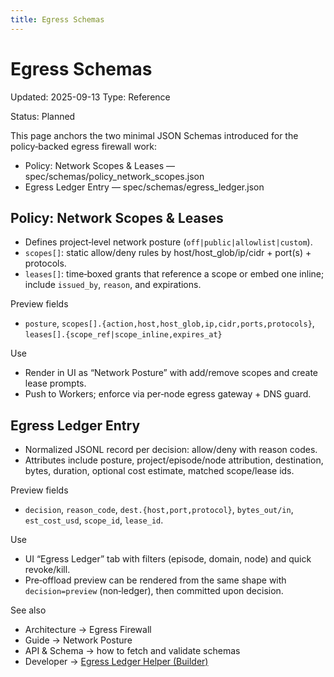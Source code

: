```yaml
---
title: Egress Schemas
---
```


# Egress Schemas

Updated: 2025-09-13
Type: Reference

Status: Planned

This page anchors the two minimal JSON Schemas introduced for the policy‑backed egress firewall work:

- Policy: Network Scopes & Leases — spec/schemas/policy_network_scopes.json
- Egress Ledger Entry — spec/schemas/egress_ledger.json

## Policy: Network Scopes & Leases
- Defines project‑level network posture (`off|public|allowlist|custom`).
- `scopes[]`: static allow/deny rules by host/host_glob/ip/cidr + port(s) + protocols.
- `leases[]`: time‑boxed grants that reference a scope or embed one inline; include `issued_by`, `reason`, and expirations.

Preview fields
- `posture`, `scopes[].{action,host,host_glob,ip,cidr,ports,protocols}`, `leases[].{scope_ref|scope_inline,expires_at}`

Use
- Render in UI as “Network Posture” with add/remove scopes and create lease prompts.
- Push to Workers; enforce via per‑node egress gateway + DNS guard.

## Egress Ledger Entry
- Normalized JSONL record per decision: allow/deny with reason codes.
- Attributes include posture, project/episode/node attribution, destination, bytes, duration, optional cost estimate, matched scope/lease ids.

Preview fields
- `decision`, `reason_code`, `dest.{host,port,protocol}`, `bytes_out/in`, `est_cost_usd`, `scope_id`, `lease_id`.

Use
- UI “Egress Ledger” tab with filters (episode, domain, node) and quick revoke/kill.
- Pre‑offload preview can be rendered from the same shape with `decision=preview` (non‑ledger), then committed upon decision.

See also
- Architecture → Egress Firewall
- Guide → Network Posture
- API & Schema → how to fetch and validate schemas
 - Developer → [Egress Ledger Helper (Builder)](../developer/style.md#egress-ledger-helper-builder)
